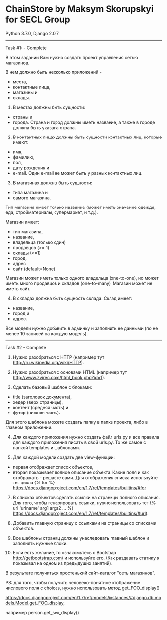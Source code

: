 # ChainStore by Maksym Skorupskyi for SECL Group
Python 3.7.0,
Django 2.0.7
_________________________________________________________________________________________________________

Task #1: - Complete

В этом задании Вам нужно создать проект управления сетью магазинов.

В нем должно быть несколько приложений - 
- места, 
- контактные лица, 
- магазины и 
- склады.

1) В местах должны быть сущности: 
- страны и 
- города. 
Страна и город должны иметь название, а также в городе должна быть указана страна.

2) В контактных лицах должны быть сущности контактных лиц, которые имеют: 
- имя, 
- фамилию, 
- пол, 
- дату рождения и 
- e-mail. 
Один e-mail не может быть у разных контактных лиц.

3) В магазинах должны быть сущности: 
- типа магазина и 
- самого магазина. 

Тип магазина имеет только название (может иметь значение одежда, еда, стройматериалы, супермаркет, и т.д.). 

Магазин имеет:
- тип магазина, 
- название, 
- владельца (только один)
- продавцов (>= 1) 
- склады (>=1)
- город, 
- адрес
- сайт (default=None)

Магазин может иметь только одного владельца (one-to-one), 
но может иметь много продавцов и складов (one-to-many). 
Магазин может не иметь сайт.

4) В складах должна быть сущность склада. 
Склад имеет: 
- название,
- город и 
- адрес.

Все модели нужно добавить в админку и заполнить ее данными (по не менее 10 записей на каждую модель).

_________________________________________________________________________________________________________

Task #2 - Complete

1. Нужно разобраться с HTTP (например тут http://ru.wikipedia.org/wiki/HTTP).

2. Нужно разобраться с основами HTML (например тут http://www.zvirec.com/html_book.php?id=1).

3. Сделать базовый шаблон с блоками: 
- title (заголовок документа), 
- хедер (верх страницы), 
- контент (средняя часть) и 
- футер (нижняя часть). 

Для этого шаблона можете создать папку в папке проекта, либо в главном приложении.

4. Для каждого приложения нужно создать файл urls.py 
и все правила для каждого приложения писать в свой urls.py. 
То же самое с папкой templates и шаблонами.

6. Для каждой модели создать две view-функции: 
- первая отображает список объектов, 
- вторая показывает полное описание объекта. 
Какие поля и как отображать - решаете сами. 
Для отображения списка используйте тег цикла {% for %} 
https://docs.djangoproject.com/en/1.7/ref/templates/builtins/#for

7. В списках объектов сделать ссылки на страницы полного описания. Для того, чтобы генерировать ссылки, нужно использовать тег {% url 'urlname' arg1 args2 ... %} 
https://docs.djangoproject.com/en/1.7/ref/templates/builtins/#url).

8. Добавить главную страницу с ссылками на страницы со списками объектов.

9. Все шаблоны страниц должны унаследовать главный шаблон и заполнять нужные блоки.

10. Если есть желание, то ознакомьтесь с Bootstrap http://getbootstrap.com/ и используйте его. 
(Как раздавать статику я показывал на одном из предыдущих занятий).

В результате получиться простенький сайт-каталог "сеть магазинов".

PS: для того, чтобы получить человеко-понятное отображение числового поля с choices, 
нужно использовать метод get_FOO_display() 

https://docs.djangoproject.com/en/1.7/ref/models/instances/#django.db.models.Model.get_FOO_display, 

например person.get_sex_display()
